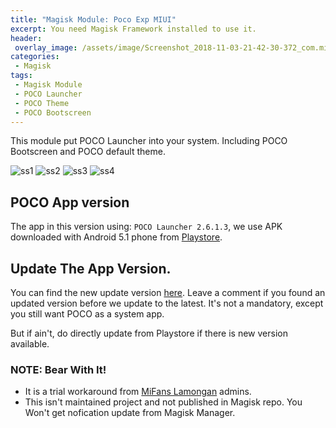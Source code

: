 ```yaml
---
title: "Magisk Module: Poco Exp MIUI"
excerpt: You need Magisk Framework installed to use it.
header:
 overlay_image: /assets/image/Screenshot_2018-11-03-21-42-30-372_com.mi.android.globallauncher.png
categories:
 - Magisk
tags:
 - Magisk Module
 - POCO Launcher
 - POCO Theme
 - POCO Bootscreen
---
```


This module put POCO Launcher into your system. Including POCO Bootscreen and POCO default theme.

![ss1](https://mi.knoacc.org/assets/image/Screenshot_2018-11-03-21-42-30-372_com.mi.android.globallauncher.png)
![ss2](https://mi.knoacc.org/assets/image/Screenshot_2018-11-03-21-42-41-555_com.mi.android.globallauncher.png)
![ss3](https://mi.knoacc.org/assets/image/Screenshot_2018-11-03-21-42-48-837_com.mi.android.globallauncher.png)
![ss4](https://mi.knoacc.org/assets/image/Screenshot_2018-11-03-21-43-06-780_com.mi.android.globallauncher.png)

## POCO App version

The app in this version using: `POCO Launcher 2.6.1.3`, we use APK downloaded with Android 5.1 phone from [Playstore](https://play.google.com/store/apps/details?id=com.mi.android.globallauncher).

## Update The App Version.

You can find the new update version [here](https://mi.knoacc.org/poco-magisk-module). Leave a comment if you found an updated version before we update to the latest. It's not a mandatory, except you still want POCO as a system app.

But if ain't, do directly update from Playstore if there is new version available.

### NOTE: Bear With It!

- It is a trial workaround from [MiFans Lamongan](https://mi.knoacc.org/) admins.
- This isn't maintained project and not published in Magisk repo. You Won't get nofication update from Magisk Manager.
